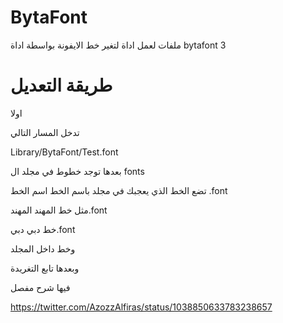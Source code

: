 # BytaFont

ملفات لعمل اداة لتغير خط الايفونة بواسطة اداة bytafont 3


# طريقة التعديل


اولا



تدخل المسار التالي

Library/BytaFont/Test.font

بعدها توجد خطوط في مجلد ال fonts

تضع الخط الذي يعجبك في مجلد باسم الخط 
اسم الخط .font

مثل خط المهند
المهند.font

خط دبي
دبي.font

وخط داخل المجلد

وبعدها 
تابع التغريدة 

فيها شرح مفصل

 https://twitter.com/AzozzAlfiras/status/1038850633783238657
